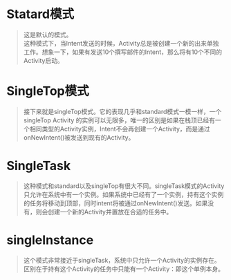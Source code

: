 # Statard模式
> 这是默认的模式。   
> 这种模式下，当Intent发送的时候，Activity总是被创建一个新的出来单独工作。想象一下，如果有发送10个撰写邮件的Intent，那么将有10个不同的Activity启动。

# SingleTop模式
> 接下来就是singleTop模式。它的表现几乎和standard模式一模一样，一个singleTop Activity 的实例可以无限多，唯一的区别是如果在栈顶已经有一个相同类型的Activity实例，Intent不会再创建一个Activity，而是通过onNewIntent()被发送到现有的Activity。

# SingleTask
> 这种模式和standard以及singleTop有很大不同。singleTask模式的Activity只允许在系统中有一个实例。如果系统中已经有了一个实例，持有这个实例的任务将移动到顶部，同时intent将被通过onNewIntent()发送。如果没有，则会创建一个新的Activity并置放在合适的任务中。

# singleInstance
> 这个模式非常接近于singleTask，系统中只允许一个Activity的实例存在。区别在于持有这个Activity的任务中只能有一个Activity：即这个单例本身。
